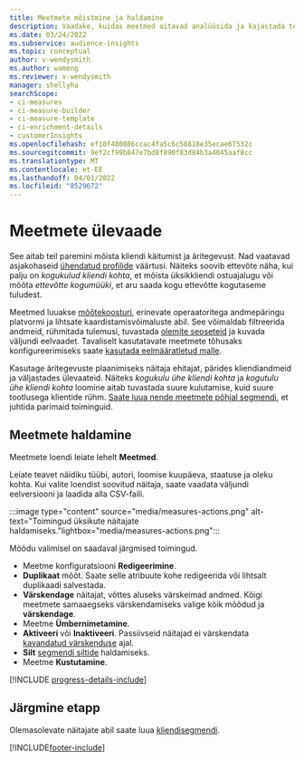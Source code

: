 ```yaml
---
title: Meetmete mõistmine ja haldamine
description: Vaadake, kuidas meetmed aitavad analüüsida ja kajastada teie ettevõtte tulemuslikkust.
ms.date: 03/24/2022
ms.subservice: audience-insights
ms.topic: conceptual
author: v-wendysmith
ms.author: wameng
ms.reviewer: v-wendysmith
manager: shellyha
searchScope:
- ci-measures
- ci-measure-builder
- ci-measure-template
- ci-enrichment-details
- customerInsights
ms.openlocfilehash: ef10f480086ccac4fa5c6c58818e35ecae67532c
ms.sourcegitcommit: 9ef2cf99b847e7bd8f890f83d84b3a4045aaf8cc
ms.translationtype: MT
ms.contentlocale: et-EE
ms.lasthandoff: 04/01/2022
ms.locfileid: "8529672"
---
```

# <a name="measures-overview"></a>Meetmete ülevaade

See aitab teil paremini mõista kliendi käitumist ja äritegevust. Nad vaatavad asjakohaseid [ühendatud profilide](data-unification.md) väärtusi. Näiteks soovib ettevõte näha, kui palju on *kogukulud kliendi kohta*, et mõista üksikkliendi ostuajalugu või mõõta *ettevõtte kogumüüki*, et aru saada kogu ettevõtte kogutaseme tuludest.  

Meetmed luuakse [mõõtekoosturi](measure-builder.md), erinevate operaatoritega andmepäringu platvormi ja lihtsate kaardistamisvõimaluste abil. See võimaldab filtreerida andmeid, rühmitada tulemusi, tuvastada [olemite seoseteid](relationships.md) ja kuvada väljundi eelvaadet. Tavaliselt kasutatavate meetmete tõhusaks konfigureerimiseks saate [kasutada eelmääratletud malle](measure-templates.md).

Kasutage äritegevuste plaanimiseks näitaja ehitajat, pärides kliendiandmeid ja väljastades ülevaateid. Näiteks *kogukulu ühe kliendi kohta* ja *kogutulu ühe kliendi kohta* loomine aitab tuvastada suure kulutamise, kuid suure tootlusega klientide rühm. [Saate luua nende meetmete põhjal segmendi](segments.md), et juhtida parimaid toiminguid.

## <a name="manage-your-measures"></a>Meetmete haldamine

Meetmete loendi leiate lehelt **Meetmed**.

Leiate teavet näidiku tüübi, autori, loomise kuupäeva, staatuse ja oleku kohta. Kui valite loendist soovitud näitaja, saate vaadata väljundi eelversiooni ja laadida alla CSV-faili.

:::image type="content" source="media/measures-actions.png" alt-text="Toimingud üksikute näitajate haldamiseks."lightbox="media/measures-actions.png":::

Mõõdu valimisel on saadaval järgmised toimingud.

- Meetme konfiguratsiooni **Redigeerimine**.
- **Duplikaat** mõõt. Saate selle atribuute kohe redigeerida või lihtsalt duplikaadi salvestada.
- **Värskendage** näitajat, võttes aluseks värskeimad andmed. Kõigi meetmete samaaegseks värskendamiseks valige kõik mõõdud ja **värskendage**.
- Meetme **Ümbernimetamine**.
- **Aktiveeri** või **Inaktiveeri**. Passiivseid näitajad ei värskendata [kavandatud värskenduse](system.md#schedule-tab) ajal.
- **Silt** [segmendi siltide](work-with-tags-columns.md#manage-tags) haldamiseks.
- Meetme **Kustutamine**.

[!INCLUDE [progress-details-include](../includes/progress-details-pane.md)]

## <a name="next-step"></a>Järgmine etapp

Olemasolevate näitajate abil saate luua [kliendisegmendi](segments.md).

[!INCLUDE[footer-include](../includes/footer-banner.md)]
